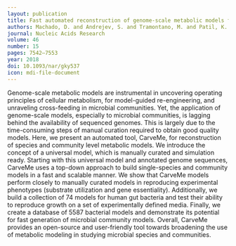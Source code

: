 ```yaml
---
layout: publication
title: Fast automated reconstruction of genome-scale metabolic models for microbial species and communities
authors: Machado, D. and Andrejev, S. and Tramontano, M. and Patil, K. R.
journal: Nucleic Acids Research
volume: 46
number: 15
pages: 7542–7553
year: 2018
doi: 10.1093/nar/gky537
icon: mdi-file-document
---
```

Genome-scale metabolic models are instrumental in uncovering operating principles of cellular metabolism, for model-guided re-engineering, and unraveling cross-feeding in microbial communities. Yet, the application of genome-scale models, especially to microbial communities, is lagging behind the availability of sequenced genomes. This is largely due to the time-consuming steps of manual curation required to obtain good quality models. Here, we present an automated tool, CarveMe, for reconstruction of species and community level metabolic models. We introduce the concept of a universal model, which is manually curated and simulation ready. Starting with this universal model and annotated genome sequences, CarveMe uses a top-down approach to build single-species and community models in a fast and scalable manner. We show that CarveMe models perform closely to manually curated models in reproducing experimental phenotypes (substrate utilization and gene essentiality). Additionally, we build a collection of 74 models for human gut bacteria and test their ability to reproduce growth on a set of experimentally defined media. Finally, we create a database of 5587 bacterial models and demonstrate its potential for fast generation of microbial community models. Overall, CarveMe provides an open-source and user-friendly tool towards broadening the use of metabolic modeling in studying microbial species and communities.
